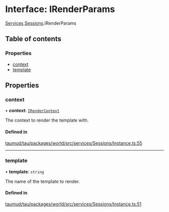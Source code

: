 # Interface: IRenderParams

[Services](../modules/tau_world.Services.md).[Sessions](../modules/tau_world.Services.Sessions.md).IRenderParams

## Table of contents

### Properties

- [context](tau_world.Services.Sessions.IRenderParams.md#context)
- [template](tau_world.Services.Sessions.IRenderParams.md#template)

## Properties

### context

• **context**: [`IRenderContext`](tau_world.Services.Sessions.IRenderContext.md)

The context to render the template with.

#### Defined in

[taumud/tau/packages/world/src/services/Sessions/Instance.ts:55](https://github.com/tau-mud/tau/blob/0a6de30/packages/world/src/services/Sessions/Instance.ts#L55)

___

### template

• **template**: `string`

The name of the template to render.

#### Defined in

[taumud/tau/packages/world/src/services/Sessions/Instance.ts:51](https://github.com/tau-mud/tau/blob/0a6de30/packages/world/src/services/Sessions/Instance.ts#L51)
